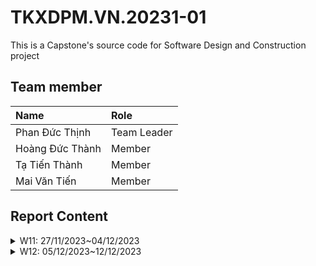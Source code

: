 # TKXDPM.VN.20231-01

This is a Capstone's source code for Software Design and Construction project

## Team member

| Name           | Role        |
| :------------- | :---------- |
| Phan Đức Thịnh | Team Leader |
| Hoàng Đức Thành   | Member      |
| Tạ Tiến Thành   | Member      |
| Mai Văn Tiến   | Member      |

## Report Content

<details>
  <summary>W11: 27/11/2023~04/12/2023 </summary>
<br>
<details>
<summary>Phan Đức Thịnh 20204693</summary>
<br>

- Assigned tasks:
  - Task 1 coupling controller folder
  

- Implementation details:
  - Pull Request(s): [PR](https://github.com/WhiteCloudHao/TKXDPM.KHMT.20231-21/pull/5)
  - Specific implementation details:
    - Describe specific in detail what you did last week
    - You can attach images if you want

</details>

<details>
<summary>Hoàng Đức Thành 20204689</summary>
<br>

- Assigned tasks:
  - Task 1 coupling view folder

- Implementation details:
  - Pull Request(s): [PR](https://github.com/WhiteCloudHao/TKXDPM.KHMT.20231-21/pull/4)
  - Specific implementation details:
    - Describe specific in detail what you did last week
    - You can attach images if you want

</details>

</details>

<details>
  <summary>W12: 05/12/2023~12/12/2023 </summary>

<details>
<summary>Hoàng Đức Thành 20204689</summary>
<br>

- Assigned tasks:
  - Discover cohesion PlaceOrderController

- Implementation details:
  - Pull Request(s): [PR#7](https://github.com/WhiteCloudHao/TKXDPM.KHMT.20231-21/pull/7)
</details>

</details>






